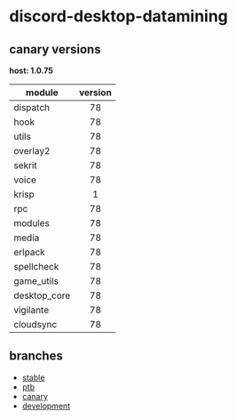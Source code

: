 # discord-desktop-datamining

## canary versions

**host: 1.0.75**

| module | version |
| ------ | :-----: |
| dispatch | 78 |
| hook | 78 |
| utils | 78 |
| overlay2 | 78 |
| sekrit | 78 |
| voice | 78 |
| krisp | 1 |
| rpc | 78 |
| modules | 78 |
| media | 78 |
| erlpack | 78 |
| spellcheck | 78 |
| game_utils | 78 |
| desktop_core | 78 |
| vigilante | 78 |
| cloudsync | 78 |

## branches

- [stable](https://github.com/OpenAsar/discord-desktop-datamining/tree/stable)
- [ptb](https://github.com/OpenAsar/discord-desktop-datamining/tree/ptb)
- [canary](https://github.com/OpenAsar/discord-desktop-datamining/tree/canary)
- [development](https://github.com/OpenAsar/discord-desktop-datamining/tree/development)